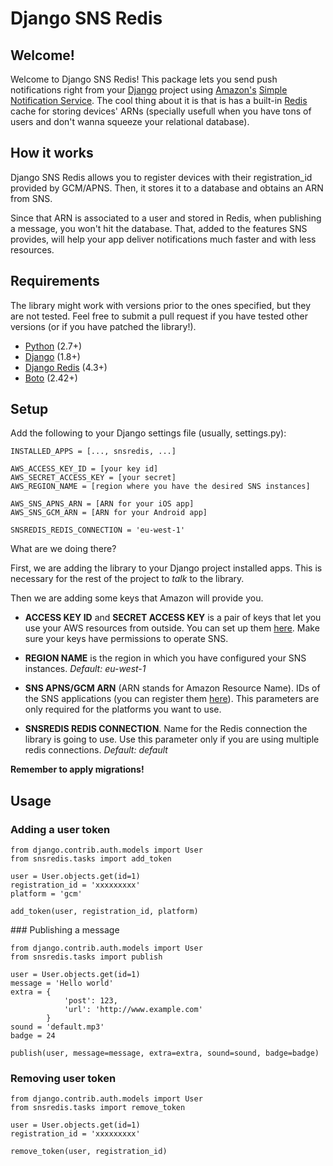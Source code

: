 # Django SNS Redis

## Welcome!

Welcome to Django SNS Redis! This package lets you send push notifications right from your [Django](https://www.djangoproject.com) project using [Amazon's](https://aws.amazon.com) [Simple Notification Service](https://aws.amazon.com/sns/). The cool thing about it is that is has a built-in [Redis](http://redis.io) cache for storing devices' ARNs (specially usefull when you have tons of users and don't wanna squeeze your relational database).

## How it works
Django SNS Redis allows you to register devices with their registration_id provided by GCM/APNS. Then, it stores it to a database and obtains an ARN from SNS. 

Since that ARN is associated to a user and stored in Redis, when publishing a message, you won't hit the database. That, added to the features SNS provides, will help your app deliver notifications much faster and with less resources.

## Requirements
The library might work with versions prior to the ones specified, but they are not tested. Feel free to submit a pull request if you have tested other versions (or if you have patched the library!).

* [Python](https://www.python.org/) (2.7+)
* [Django](https://www.djangoproject.com/) (1.8+)
* [Django Redis](https://github.com/niwinz/django-redis) (4.3+)
* [Boto](https://github.com/boto/boto) (2.42+)

## Setup
Add the following to your Django settings file (usually, settings.py):

~~~~
INSTALLED_APPS = [..., snsredis, ...]

AWS_ACCESS_KEY_ID = [your key id]
AWS_SECRET_ACCESS_KEY = [your secret]
AWS_REGION_NAME = [region where you have the desired SNS instances]

AWS_SNS_APNS_ARN = [ARN for your iOS app]
AWS_SNS_GCM_ARN = [ARN for your Android app]

SNSREDIS_REDIS_CONNECTION = 'eu-west-1'
~~~~

What are we doing there?

First, we are adding the library to your Django project installed apps. This is necessary for the rest of the project to *talk* to the library.

Then we are adding some keys that Amazon will provide you.

* **ACCESS KEY ID** and **SECRET ACCESS KEY** is a pair of keys that let you use your AWS resources from outside. You can set up them [here](https://console.aws.amazon.com/iam/home). Make sure your keys have permissions to operate SNS.

* **REGION NAME** is the region in which you have configured your SNS instances. *Default: eu-west-1*

* **SNS APNS/GCM ARN** (ARN stands for Amazon Resource Name). IDs of the SNS applications (you can register them [here](https://eu-west-1.console.aws.amazon.com/sns/v2/home)). This parameters are only required for the platforms you want to use.

* **SNSREDIS REDIS CONNECTION**. Name for the Redis connection the library is going to use. Use this parameter only if you are using multiple redis connections. *Default: default*

**Remember to apply migrations!**

## Usage

### Adding a user token

~~~~
from django.contrib.auth.models import User
from snsredis.tasks import add_token

user = User.objects.get(id=1)
registration_id = 'xxxxxxxxx'
platform = 'gcm'

add_token(user, registration_id, platform)

~~~~

### Publishing a message

~~~~
from django.contrib.auth.models import User
from snsredis.tasks import publish

user = User.objects.get(id=1)
message = 'Hello world'
extra = {
			'post': 123,
			'url': 'http://www.example.com'
		}
sound = 'default.mp3'
badge = 24

publish(user, message=message, extra=extra, sound=sound, badge=badge)

~~~~

### Removing user token

~~~~
from django.contrib.auth.models import User
from snsredis.tasks import remove_token

user = User.objects.get(id=1)
registration_id = 'xxxxxxxxx'

remove_token(user, registration_id)

~~~~